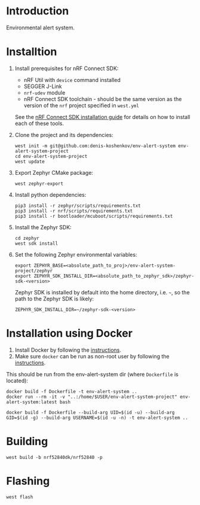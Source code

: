 # Introduction
Environmental alert system.

# Installtion
1. Install prerequisites for nRF Connect SDK:

    - nRF Util with `device` command installed
    - SEGGER J-Link
    - `nrf-udev` module
    - nRF Connect SDK toolchain - should be the same version as the version of the `nrf` project specified in `west.yml`

    See the [nRF Connect SDK installation guide](https://docs.nordicsemi.com/bundle/ncs-latest/page/nrf/installation/install_ncs.html) for details on how to install each of these tools.

2. Clone the project and its dependencies:
    ```
    west init -m git@github.com:denis-koshenkov/env-alert-system env-alert-system-project
    cd env-alert-system-project
    west update
    ```

3. Export Zephyr CMake package:
    ```
    west zephyr-export
    ```

3. Install python dependencies:
    ```
    pip3 install -r zephyr/scripts/requirements.txt
    pip3 install -r nrf/scripts/requirements.txt
    pip3 install -r bootloader/mcuboot/scripts/requirements.txt
    ``` 

4. Install the Zephyr SDK:
    ```
    cd zephyr
    west sdk install
    ```

5. Set the following Zephyr environmental variables:
    ```
    export ZEPHYR_BASE=<absolute_path_to_proj>/env-alert-system-project/zephyr
    export ZEPHYR_SDK_INSTALL_DIR=<absolute_path_to_zephyr_sdk>/zephyr-sdk-<version>
    ```
    Zephyr SDK is installed by default into the home directory, i.e. `~`, so the path to the Zephyr SDK is likely:
    ```
    ZEPHYR_SDK_INSTALL_DIR=~/zephyr-sdk-<version>
    ```

# Installation using Docker
1. Install Docker by following the [instructions](https://docs.docker.com/engine/install/ubuntu/).
2. Make sure `docker` can be run as non-root user by following the [instructions](https://docs.docker.com/engine/install/linux-postinstall/).

This should be run from the env-alert-system dir (where `Dockerfile` is located):
```
docker build -f Dockerfile -t env-alert-system ..
docker run --rm -it -v "..:/home/$USER/env-alert-system-project" env-alert-system:latest bash

docker build -f Dockerfile --build-arg UID=$(id -u) --build-arg GID=$(id -g) --build-arg USERNAME=$(id -u -n) -t env-alert-system ..
```

# Building
```
west build -b nrf52840dk/nrf52840 -p
```

# Flashing
```
west flash
```
